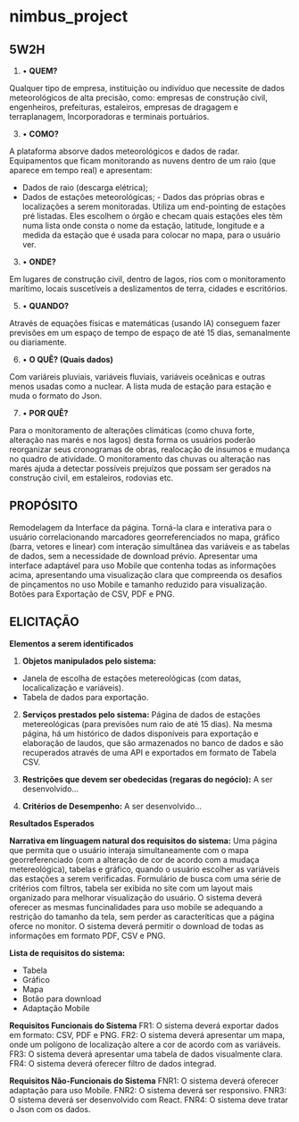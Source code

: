 # nimbus_project
5W2H
---

1. •	**QUEM?**

Qualquer tipo de empresa, instituição ou indivíduo que necessite de dados meteorológicos de alta precisão, como: empresas de construção civil, engenheiros, prefeituras, estaleiros, empresas de dragagem e terraplanagem, Incorporadoras e terminais portuários.
  
3. •	**COMO?**

A plataforma absorve dados meteorológicos e dados de radar. Equipamentos que ficam monitorando as nuvens dentro de um raio (que aparece em tempo real) e apresentam:
- Dados de raio (descarga elétrica);
- Dados de estações meteorológicas; - Dados das próprias obras e localizações a serem monitoradas. 
  Utiliza um end-pointing de estações pré listadas. Eles escolhem o órgão e checam quais estações eles têm numa lista onde consta o nome da estação, latitude, longitude e a medida da estação que é usada para colocar no mapa, para o usuário ver.
  
3. •	**ONDE?**

Em lugares de construção civil, dentro de lagos, rios com o monitoramento marítimo, locais suscetíveis a deslizamentos de terra, cidades e escritórios.

5. •	**QUANDO?** 

Através de equações físicas e matemáticas (usando IA) conseguem fazer previsões em um espaço de tempo de espaço de até 15 dias, semanalmente ou diariamente.

6. •	**O QUÊ? (Quais dados)**

Com variáreis pluviais, variáveis fluviais, variáveis oceânicas e outras menos usadas como a nuclear. A lista muda de estação para estação e muda o formato do Json.

7. •	**POR QUÊ?** 

Para o monitoramento de alterações climáticas (como chuva forte, alteração nas marés e nos lagos) desta forma os usuários poderão reorganizar seus cronogramas de obras, realocação de insumos e mudança no quadro de atividade. O monitoramento das chuvas ou alteração nas marés ajuda a detectar possíveis prejuízos que possam ser gerados na construção civil, em estaleiros, rodovias etc.

**PROPÓSITO**
---

  Remodelagem da Interface da página. Torná-la clara e interativa para o usuário correlacionando marcadores georreferenciados no mapa, gráfico (barra, vetores e linear) com interação simultânea das variáveis e as tabelas de dados, sem a necessidade de download prévio.
  Apresentar uma interface adaptável para uso Mobile que contenha todas as informações acima, apresentando uma visualização clara que compreenda os desafios de pinçamentos no uso Mobile e tamanho reduzido para visualização.
Botões para Exportação de CSV, PDF e PNG.

**ELICITAÇÃO**
---

**Elementos a serem identificados**

1. **Objetos manipulados pelo sistema:**
- Janela de escolha de estações metereológicas (com datas, localicalização e variáveis).
- Tabela de dados para exportação.
2. **Serviços prestados pelo sistema:**
  Página de dados de estações metereológicas (para previsões num raio de até 15 dias). Na mesma página, há um histórico de dados disponíveis para exportação e elaboração de laudos, que são armazenados no banco de dados e são recuperados através de uma API e exportados em formato de Tabela CSV.
3. **Restrições que devem ser obedecidas (regaras do negócio):**
A ser desenvolvido...

4. **Critérios de Desempenho:**
A ser desenvolvido...


**Resultados Esperados**

**Narrativa em línguagem natural dos requisitos do sistema:**
  Uma página que permita que o usuário interaja simultaneamente com o mapa georreferenciado (com a alteração de cor de acordo com a mudaça metereológica), tabelas e gráfico, quando o usuário escolher as variáveis das estações a serem verificadas.
   Formulário de busca com uma série de critérios com filtros, tabela ser exibida no site com um layout mais organizado para melhorar visualização do usuário.
  O sistema deverá oferecer as mesmas funcinalidades para uso mobile  se adequando a restrição do tamanho da tela, sem perder as caracteríticas que a página oferce no monitor.
  O sistema deverá permitir o download de todas as informações em formato PDF, CSV e PNG.

**Lista de requisitos do sistema:**
- Tabela
- Gráfico
- Mapa
- Botão para download
- Adaptação Mobile

**Requisitos Funcionais do Sistema**
FR1: O sistema deverá exportar dados em formato: CSV, PDF e PNG.
FR2: O sistema deverá apresentar um mapa, onde um polígono de localização altere a cor de acordo com as variáveis.
FR3: O sistema deverá apresentar uma tabela de dados visualmente clara.
FR4: O sistema deverá oferecer filtro de dados integrad.

**Requisitos Não-Funcionais do Sistema**
FNR1: O sistema deverá oferecer adaptação para uso Mobile.
FNR2: O sistema deverá ser responsivo.
FNR3: O sistema deverá ser desenvolvido com React.
FNR4: O sistema deve tratar o Json com os dados.
  



